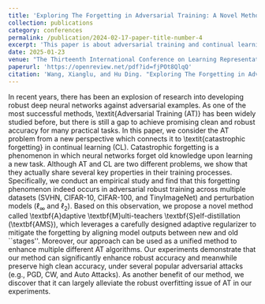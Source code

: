 ```yaml
---
title: 'Exploring The Forgetting in Adversarial Training: A Novel Method for Enhancing Robustness'
collection: publications
category: conferences
permalink: /publication/2024-02-17-paper-title-number-4
excerpt: 'This paper is about adversarial training and continual learning.'
date: 2025-01-23
venue: "The Thirteenth International Conference on Learning Representations (ICLR'25)"
paperurl: 'https://openreview.net/pdf?id=fjPOt8QlqQ'
citation: 'Wang, Xianglu, and Hu Ding. "Exploring The Forgetting in Adversarial Training: A Novel Method for Enhancing Robustness." The Thirteenth International Conference on Learning Representations.'
---
```


In recent years, there has been an explosion of research into developing
robust deep neural networks against adversarial examples. As one of the most successful methods, \textit{Adversarial Training (AT)}  has been widely studied before,
but there is still a gap to achieve promising
clean and robust accuracy for many practical tasks. In this paper, we
consider the AT problem from a new perspective which connects it to \textit{catastrophic forgetting} in continual learning (CL). 
Catastrophic forgetting is a phenomenon in which neural networks forget old knowledge upon learning a new task. Although AT and CL are two different problems, we show that they actually share several  key properties in their training processes. Specifically, we conduct an empirical study and find that this forgetting phenomenon indeed occurs in adversarial robust training across multiple datasets (SVHN, CIFAR-10, CIFAR-100, and TinyImageNet) and perturbation models ($\ell_{\infty}$ and $\ell_{2}$). Based on this observation, we propose a novel method called \textbf{A}daptive \textbf{M}ulti-teachers \textbf{S}elf-distillation (\textbf{AMS}), which leverages a carefully designed adaptive regularizer to mitigate the forgetting by aligning model outputs between new and old ``stages''. Moreover, our approach can be used  as a unified method to enhance multiple different AT algorithms. Our experiments demonstrate that our method can significantly enhance robust accuracy and meanwhile preserve high clean accuracy, under several popular adversarial attacks (e.g., PGD, CW, and Auto Attacks). As another benefit of our method, we discover that it can largely alleviate the robust overfitting issue of AT in our experiments.

